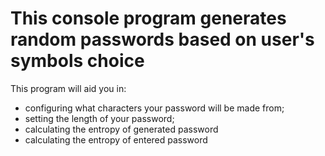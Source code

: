# This console program generates random passwords based on user's symbols choice

This program will aid you in:

* configuring what characters your password will be made from;
* setting the length of your password;
* calculating the entropy of generated password
* calculating the entropy of entered password 


